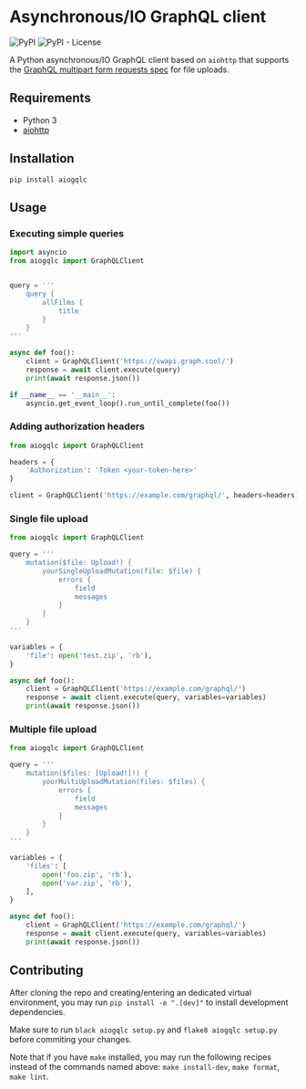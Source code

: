 # Asynchronous/IO GraphQL client

![PyPI](https://img.shields.io/pypi/v/aiogqlc)
![PyPI - License](https://img.shields.io/pypi/l/aiogqlc)

A Python asynchronous/IO GraphQL client based on `aiohttp` that supports the [GraphQL multipart form requests spec](https://github.com/jaydenseric/graphql-multipart-request-spec) for file uploads.

## Requirements

- Python 3
- [aiohttp](https://pypi.org/project/aiohttp/)

## Installation

```pip install aiogqlc```

## Usage

### Executing simple queries

```python
import asyncio
from aiogqlc import GraphQLClient


query = '''
    query {
        allFilms {
            title
        }
    }
'''

async def foo():
    client = GraphQLClient('https://swapi.graph.cool/')
    response = await client.execute(query)
    print(await response.json())

if __name__ == '__main__':
    asyncio.get_event_loop().run_until_complete(foo())
```

### Adding authorization headers

```python
from aiogqlc import GraphQLClient

headers = {
    'Authorization': 'Token <your-token-here>'
}

client = GraphQLClient('https://example.com/graphql/', headers=headers)
```

### Single file upload

```python
from aiogqlc import GraphQLClient

query = '''
    mutation($file: Upload!) {
        yourSingleUploadMutation(file: $file) {
            errors {
                field
                messages
            }
        }
    }
'''

variables = {
    'file': open('test.zip', 'rb'),
}

async def foo():
    client = GraphQLClient('https://example.com/graphql/')
    response = await client.execute(query, variables=variables)
    print(await response.json())
```

### Multiple file upload

```python
from aiogqlc import GraphQLClient

query = '''
    mutation($files: [Upload!]!) {
        yourMultiUploadMutation(files: $files) {
            errors {
                field
                messages
            }
        }
    }
'''

variables = {
    'files': [
        open('foo.zip', 'rb'),
        open('var.zip', 'rb'),
    ],
}

async def foo():
    client = GraphQLClient('https://example.com/graphql/')
    response = await client.execute(query, variables=variables)
    print(await response.json())
```

## Contributing

After cloning the repo and creating/entering an dedicated virtual environment, you may run `pip install -e ".[dev]"` to install development dependencies.

Make sure to run `black aiogqlc setup.py` and `flake8 aiogqlc setup.py` before commiting your changes.

Note that if you have `make` installed, you may run the following recipes instead of the commands named above: `make install-dev`, `make format`, `make lint`.
